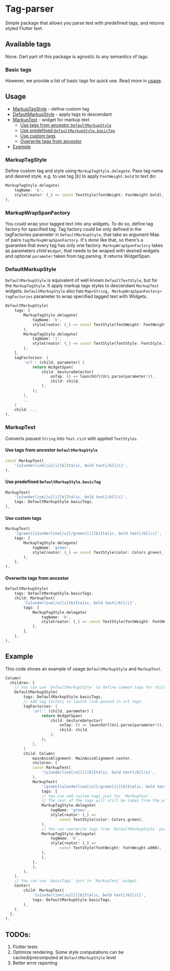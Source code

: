 # Tag-parser

Simple package that allows you parse text with predefined tags, and returns styled Flutter text.

## Available tags

None. Dart part of this package is agnostic to any semantics of tags.

### Basic tags

However, we provide a list of basic tags for quick use. Read more in [usage](#usage).

## Usage

* [MarkupTagStyle](#markuptagstyle) - define custom tag
* [DefaultMarkupStyle](#defaultmarkupstyle) - apply tags to descendant
* [MarkupText](#markuptext) - widget for markup text
  * [Use tags from ancestor `DefaultMarkupStyle`](#use-tags-from-ancestor-defaultmarkupstyle)
  * [Use predefined `DefaultMarkupStyle.basicTag`](#use-predefined-defaultmarkupstylebasictag)
  * [Use custom tags](#use-custom-tags)
  * [Overwrite tags from ancestor](#overwrite-tags-from-ancestor)
* [Example](#example) 

### MarkupTagStyle

Define custom tag and style using `MarkupTagStyle.delegate`. Pass tag name and desired style, e.g. to use tag [b] to apply `FontWeight.bold` to text do:

```dart
MarkupTagStyle.delegate(
    tagName: 'b',
    styleCreator: (_) => const TextStyle(fontWeight: FontWeight.bold),
),
```

### MarkupWrapSpanFactory

You could wrap your tagged text into any widgets. To do so, define tag factory for specified tag. Tag factory could be only defined in the tagFactories parameter in `DefaultMarkupStyle`, that take as argument Map of pairs `tag`:`MarkupWrapSpanFactory`. It's done like that, so there's a guarantee that every tag has only one factory.
`MarkupWrapSpanFactory` takes as parameters child `Widget`, that needs to be wraped with desired widgets and optional `parameter` taken from tag parsing.
It returns WidgetSpan.

### DefaultMarkupStyle

`DefaultMarkupStyle` is equivalent of well known `DefaultTextStyle`, but for the `MarkupTagStyle`. It apply markup tags styles to descendant `MarkupText` widgets. 
`DefaultMarkupStyle` also has `Map<String, MarkupWrapSpanFactory> tagFactories` parameter to wrap specified tagged text with Widgets.

```dart
DefaultMarkupStyle(
    tags: [
        MarkupTagStyle.delegate(
            tagName: 'b',
            styleCreator: (_) => const TextStyle(fontWeight: FontWeight.bold),
        ),
        MarkupTagStyle.delegate(
            tagName: 'i',
            styleCreator: (_) => const TextStyle(fontStyle: FontStyle.italic),
        ),
    ],
    tagFactories: {
        'url': (child, parameter) {
            return WidgetSpan(
                child: GestureDetector(
                    onTap: () => launchUrl(Uri.parse(parameter!)),
                    child: child,
                ),
            );
        },
        ...
    }
    child: ...
),
```

### MarkupText

Converts passed `String` into `Text.rich` with applied `TextStyles`.

#### Use tags from ancestor `DefaultMarkupStyle`

```dart 
const MarkupText(
    '[u]underline[/u][i][b]Italic, bold text[/b][/i]',
),
```

#### Use predefined `DefaultMarkupStyle.basicTag`  

```dart 
MarkupText(
    '[u]underline[/u][i][b]Italic, bold text[/b][/i]',
    tags: DefaultMarkupStyle.basicTags,
),
```

#### Use custom tags

```dart 
MarkupText(
    '[green][u]underline[/u][/green][i][b]Italic, bold text[/b][/i]',
    tags: [
        MarkupTagStyle.delegate(
            tagName: 'green',
            styleCreator: (_) => const TextStyle(color: Colors.green),
        ),
    ],
),
```

#### Overwrite tags from ancestor
  
```dart 
DefaultMarkupStyle(
    tags: DefaultMarkupStyle.basicTags,
    child: MarkupText(
        '[u]underline[/u][i][b]Italic, bold text[/b][/i]',
        tags: [
            MarkupTagStyle.delegate(
                tagName: 'b',
                styleCreator: (_) => const TextStyle(fontWeight: FontWeight.w900),
            ),
        ],
    ),
),
```

## Example

This code shows an example of usage `DefaultMarkupStyle` and `MarkupText`.

```dart
Column(
  children: [
    // You can use `DefaultMarkupStyle` to define common tags for children.
    DefaultMarkupStyle(
        tags: DefaultMarkupStyle.basicTags,
        // Add tag factory to launch link passed in url tags
        tagFactories: {
            'url': (child, parameter) {
                return WidgetSpan(
                    child: GestureDetector(
                        onTap: () => launchUrl(Uri.parse(parameter!)),
                        child: child,
                    ),
                );
            },
        }
        child: Column(
            mainAxisAlignment: MainAxisAlignment.center,
            children: [
            const MarkupText(
                '[u]underline[/u][i][b]Italic, bold text[/b][/i]',
            ),
            MarkupText(
                '[green][u]underline[/u][/green][i][b]Italic, bold text[/b][/i]',
                tags: [
                // You can add custom tags just for `MarkupText`.
                // The rest of the tags will still be taken from the parent.
                MarkupTagStyle.delegate(
                    tagName: 'green',
                    styleCreator: (_) =>
                        const TextStyle(color: Colors.green),
                ),
                // You can overwrite tags from `DefaultMarkupStyle` parent
                MarkupTagStyle.delegate(
                    tagName: 'b',
                    styleCreator: (_) =>
                        const TextStyle(fontWeight: FontWeight.w900),
                ),
                ],
            ),
            ],
        ),
    ),
    // You can use `basicTags` just in `MarkupText` widget.
    Center(
        child: MarkupText(
            '[u]underline[/u][i][b]Italic, bold text[/b][/i]',
            tags: DefaultMarkupStyle.basicTags,
        ),
    ),
  ],
),
```

## TODOs:

1. Flutter tests
2. Optimize rendering. Some style computations can be cached/precomputed at `DefaultMarkupStyle` level
3. Better error reporting
